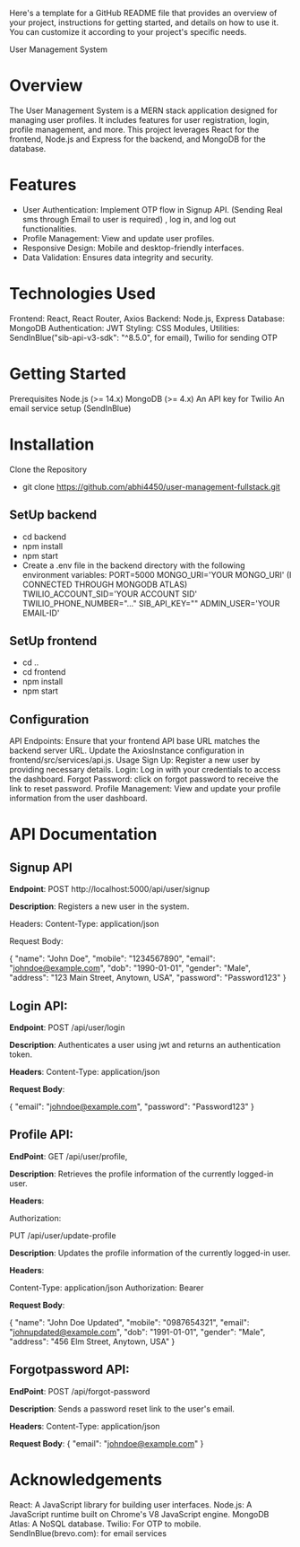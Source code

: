 Here's a template for a GitHub README file that provides an overview of your project, instructions for getting started, and details on how to use it. You can customize it according to your project's specific needs.

User Management System

# Overview

The User Management System is a MERN stack application designed for managing user profiles. It includes features for user registration, login, profile management, and more. This project leverages React for the frontend, Node.js and Express for the backend, and MongoDB for the database.

# Features

- User Authentication: Implement OTP flow in Signup API. (Sending Real sms through Email to user is required) , log in, and log out functionalities.
- Profile Management: View and update user profiles.
- Responsive Design: Mobile and desktop-friendly interfaces.
- Data Validation: Ensures data integrity and security.

# Technologies Used

Frontend: React, React Router, Axios
Backend: Node.js, Express
Database: MongoDB
Authentication: JWT
Styling: CSS Modules,
Utilities: SendInBlue("sib-api-v3-sdk": "^8.5.0", for email), Twilio for sending OTP

# Getting Started

Prerequisites
Node.js (>= 14.x)
MongoDB (>= 4.x)
An API key for Twilio
An email service setup (SendInBlue)

# Installation

Clone the Repository

- git clone https://github.com/abhi4450/user-management-fullstack.git

## SetUp backend

- cd backend
- npm install
- npm start
- Create a .env file in the backend directory with the following environment variables:
  PORT=5000
  MONGO_URI='YOUR MONGO_URI' (I CONNECTED THROUGH MONGODB ATLAS)
  TWILIO_ACCOUNT_SID='YOUR ACCOUNT SID'
  TWILIO_PHONE_NUMBER="..."
  SIB_API_KEY=""
  ADMIN_USER='YOUR EMAIL-ID'

## SetUp frontend

- cd ..
- cd frontend
- npm install
- npm start

## Configuration

API Endpoints: Ensure that your frontend API base URL matches the backend server URL. Update the AxiosInstance configuration in frontend/src/services/api.js.
Usage
Sign Up: Register a new user by providing necessary details.
Login: Log in with your credentials to access the dashboard.
Forgot Password: click on forgot password to receive the link to reset password.
Profile Management: View and update your profile information from the user dashboard.

# API Documentation

## Signup API

**Endpoint**: POST http://localhost:5000/api/user/signup

**Description**: Registers a new user in the system.

Headers:
Content-Type: application/json

Request Body:

{
"name": "John Doe",
"mobile": "1234567890",
"email": "johndoe@example.com",
"dob": "1990-01-01",
"gender": "Male",
"address": "123 Main Street, Anytown, USA",
"password": "Password123"
}

## Login API:

**Endpoint**: POST /api/user/login

**Description**: Authenticates a user using jwt and returns an authentication token.

**Headers**:
Content-Type: application/json

**Request Body**:

{
"email": "johndoe@example.com",
"password": "Password123"
}

## Profile API:

**EndPoint**:
GET /api/user/profile,

**Description**: Retrieves the profile information of the currently logged-in user.

**Headers**:

Authorization:<token>

PUT /api/user/update-profile

**Description**: Updates the profile information of the currently logged-in user.

**Headers**:

Content-Type: application/json
Authorization: Bearer <token>

**Request Body**:

{
"name": "John Doe Updated",
"mobile": "0987654321",
"email": "johnupdated@example.com",
"dob": "1991-01-01",
"gender": "Male",
"address": "456 Elm Street, Anytown, USA"
}

## Forgotpassword API:

**EndPoint**: POST /api/forgot-password

**Description**: Sends a password reset link to the user's email.

**Headers**:
Content-Type: application/json

**Request Body**:
{
"email": "johndoe@example.com"
}

# Acknowledgements

React: A JavaScript library for building user interfaces.
Node.js: A JavaScript runtime built on Chrome's V8 JavaScript engine.
MongoDB Atlas: A NoSQL database.
Twilio: For OTP to mobile.
SendInBlue(brevo.com): for email services

